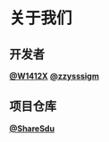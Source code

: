 # 关于我们  
## 开发者   
**[@W1412X](https://github.com/W1412X)**
**[@zzysssigm](https://github.com/zzysssigm)**
## 项目仓库  
**[@ShareSdu](https://github.com/Sharesdu)**
